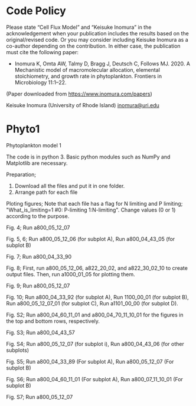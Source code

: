 # Code Policy
Please state “Cell Flux Model” and “Keisuke Inomura” in the acknowledgement when your
publication includes the results based on the original/revised code. Or you may consider
including Keisuke Inomura as a co-author depending on the contribution. In either case, the
publication must cite the following paper:
* Inomura K, Omta AW, Talmy D, Bragg J, Deutsch C, Follows MJ. 2020. A Mechanistic model of macromolecular allocation, elemental stoichiometry, and growth rate in phytoplankton. Frontiers in Microbiology 11:1–22.

(Paper downloaded from https://www.inomura.com/papers)

Keisuke Inomura (University of Rhode Island)
inomura@uri.edu

# Phyto1
Phytoplankton model 1

The code is in python 3. Basic python modules such as NumPy and Matplotlib are necessary.

Preparation;
1. Download all the files and put it in one folder.
2. Arrange path for each file

Ploting figures;
Note that each file has a flag for N limiting and P limiting;
"What_is_limiting=1  #0: P-limiting  1:N-limiting".
Change values (0 or 1) according to the purpose.

Fig. 4; Run a800_05_12_07

Fig. 5, 6; Run a800_05_12_06 (for subplot A),
        Run a800_04_43_05 (for subplot B)

Fig. 7; Run a800_04_33_90

Fig. 8; First, run a800_05_12_06, a822_20_02, and a822_30_02_10 to create output files.
        Then, run a1000_01_05 for plotting them.

Fig. 9; Run a800_05_12_07

Fig. 10; Run a800_04_33_92 (for subplot A),
         Run 1100_00_01 (for subplot B),
         Run a800_05_12_07_01 (for subplot C),
         Run a1101_00_00 (for subplot D).

Fig. S2; Run a800_04_60_11_01 and a800_04_70_11_10_01 for the figures in the top and bottom rows, respectively.

Fig. S3; Run a800_04_43_57

Fig. S4; Run a800_05_12_07 (for subplot i),
         Run a800_04_43_06 (for other subplots)
         
Fig. S5; Run a800_04_33_89 (For subplot A),
         Run a800_05_12_07 (For subplot B)
         
Fig. S6; Run a800_04_60_11_01 (For subplot A),
         Run a800_07_11_10_01 (For subplot B)
         
Fig. S7; Run a800_05_12_07

